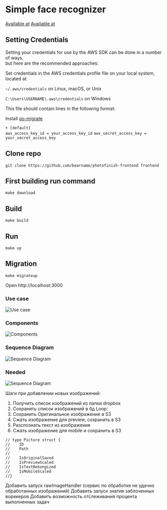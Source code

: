 # Simple face recognizer
[Available at](https://damp-lake-99927.herokuapp.com/)
[Available at ](https://thawing-sea-83431.herokuapp.com/)

## Setting Credentials
Setting your credentials for use by the AWS SDK can be done in a number of ways,  
but here are the recommended approaches:

Set credentials in the AWS credentials profile file on your local system, located at:

`~/.aws/credentials` on Linux, macOS, or Unix

`C:\Users\USERNAME\.aws\credentials` on Windows

This file should contain lines in the following format:

Install [go-migrate](https://github.com/golang-migrate/migrate)

`+
[default]`  
`aws_access_key_id = your_access_key_id` 
`aws_secret_access_key = your_secret_access_key`
## Clone repo
`git clone https://github.com/bearname/photofinish-frontend frontend`
## First building run command
`make download`
## Build
`make build`
## Run
`make up`
## Migration
`make migrateup`

Open http://localhost:3000

### Use case
![Use case](./docs/images/use-case.png)

### Components
![Components](./docs/images/components.png)

### Sequence Diagram
![Sequence Diagram](./docs/images/sequence-diagram.png)


### Needed 
![Sequence Diagram](./docs/Architecture%20-%20Copy.png)


Шаги при добавлении новых изображений:

1) Получить список изображений из папки dropbox
2) Сохранить список изображений в бд
Loop:
  1) Сохранить Оригинальное изображение в S3 
  2) Сжать изображение для preview, сохранить в S3 
  3) Разспознать текст из изображения
  4) Сжать изображение для mobile и сохранить в S3


```
// type Picture struct {
//    ID
//    Path
//
//    IsOriginalSaved
//    IsPreviewScaled
//    IsTextRekongized
//    IsMobileScaled
//}
```

Добавить запуск rawImageHandler (сервис по обработке не удачно обработанных изображений)
Добавить запуск знатия заблоченных ворекеров
Добавить возможность отслеживания процента выполненных задач


